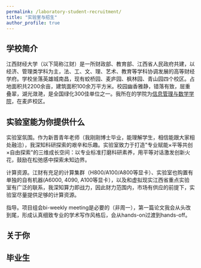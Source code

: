 ```yaml
---
permalink: /laboratory-student-recruitment/
title: "实验室与招生"
author_profile: true
---
```


## 学校简介

江西财经大学（以下简称江财）是一所财政部、教育部、江西省人民政府共建，以经济、管理类学科为主，法、工、文、理、艺术、教育等学科协调发展的高等财经学府。学校坐落英雄城南昌，现有蛟桥园、麦庐园、枫林园、青山园四个校区。占地面积共2200余亩，建筑面积100余万平方米。校园幽香雅静，错落有致，层重叠翠，湖光潋滟，是全国绿化300佳单位之一。我所在的学院为[信息管理与数学学院](http://sim.jxufe.edu.cn/#/home)，在麦庐校区。

## 实验室能为你提供什么

实验室氛围。作为新晋青年老师（我刚刚博士毕业，能理解学生，相信能跟大家相处融洽），我深知科研探索的艰辛和乐趣。实验室致力于打造"专业赋能×平等共创×自由探索"的三维成长空间：以专业标准打磨科研素养，用平等对话激发创新火花，鼓励在松弛感中探索未知边界。

计算资源。江财有充足的计算集群（H800/A100/A800等显卡）、实验室也购置有单独的自有机器(A6000, 4090, A100等显卡），以及和虚拟现实江西省重点实验室有广泛的联系，我深知算力即战力，因此财力范围内，市场有供应的前提下，实验室尽量提供足够的计算资源。

指导。项目组会bi-weekly meeting是必要的（非周一），第一篇论文我会从头改到尾，形成认真细致专业的学术写作风格后，会从hands-on过渡到hands-off。

## 关于你



## 毕业生

